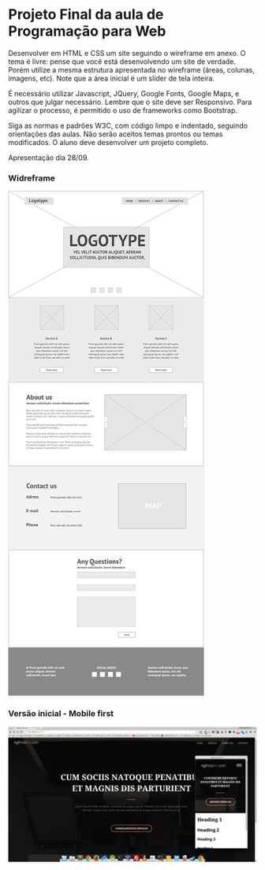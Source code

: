 # Projeto Final da aula de Programação para Web

Desenvolver em HTML e CSS um site seguindo o wireframe em anexo. O tema é livre: pense que você está desenvolvendo um site de verdade. Porém utilize a mesma estrutura apresentada no wireframe (áreas, colunas, imagens, etc). Note que a área inicial é um slider de tela inteira.

É necessário utilizar Javascript, JQuery, Google Fonts, Google Maps, e outros que julgar necessário. Lembre que o site deve ser Responsivo. Para agilizar o processo, é permitido o uso de frameworks como Bootstrap.

Siga as normas e padrões W3C, com código limpo e indentado, seguindo orientações das aulas. Não serão aceitos temas prontos ou temas modificados. O aluno deve desenvolver um projeto completo.

Apresentação dia 28/09.

### Widreframe

![](wireframe.jpg)

### Versão inicial - Mobile first

![](versao-inicial.png)

